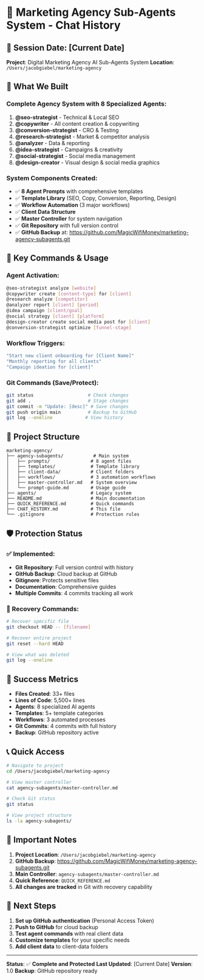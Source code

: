 # 🚀 Marketing Agency Sub-Agents System - Chat History

## 📅 **Session Date**: [Current Date]
**Project**: Digital Marketing Agency AI Sub-Agents System
**Location**: `/Users/jacobgiebel/marketing-agency`

## 🎯 **What We Built**

### **Complete Agency System with 8 Specialized Agents:**

1. **@seo-strategist** - Technical & Local SEO
2. **@copywriter** - All content creation & copywriting  
3. **@conversion-strategist** - CRO & Testing
4. **@research-strategist** - Market & competitor analysis
5. **@analyzer** - Data & reporting
6. **@idea-strategist** - Campaigns & creativity
7. **@social-strategist** - Social media management
8. **@design-creator** - Visual design & social media graphics

### **System Components Created:**
- ✅ **8 Agent Prompts** with comprehensive templates
- ✅ **Template Library** (SEO, Copy, Conversion, Reporting, Design)
- ✅ **Workflow Automation** (3 major workflows)
- ✅ **Client Data Structure** 
- ✅ **Master Controller** for system navigation
- ✅ **Git Repository** with full version control
- ✅ **GitHub Backup** at: https://github.com/MagicWifiMoney/marketing-agency-subagents.git

## 🔧 **Key Commands & Usage**

### **Agent Activation:**
```bash
@seo-strategist analyze [website]
@copywriter create [content-type] for [client]
@research analyze [competitor]
@analyzer report [client] [period]
@idea campaign [client/goal]
@social strategy [client] [platform]
@design-creator create social media post for [client]
@conversion-strategist optimize [funnel-stage]
```

### **Workflow Triggers:**
```bash
"Start new client onboarding for [Client Name]"
"Monthly reporting for all clients"
"Campaign ideation for [client]"
```

### **Git Commands (Save/Protect):**
```bash
git status                    # Check changes
git add .                     # Stage changes
git commit -m "Update: [desc]" # Save changes
git push origin main          # Backup to GitHub
git log --oneline            # View history
```

## 📁 **Project Structure**
```
marketing-agency/
├── agency-subagents/           # Main system
│   ├── prompts/               # 8 agent files
│   ├── templates/             # Template library
│   ├── client-data/           # Client folders
│   ├── workflows/             # 3 automation workflows
│   ├── master-controller.md   # System overview
│   └── prompt-guide.md        # Usage guide
├── agents/                    # Legacy system
├── README.md                  # Main documentation
├── QUICK_REFERENCE.md         # Quick commands
├── CHAT_HISTORY.md            # This file
└── .gitignore                 # Protection rules
```

## 🛡️ **Protection Status**

### **✅ Implemented:**
- **Git Repository**: Full version control with history
- **GitHub Backup**: Cloud backup at GitHub
- **Gitignore**: Protects sensitive files
- **Documentation**: Comprehensive guides
- **Multiple Commits**: 4 commits tracking all work

### **🔄 Recovery Commands:**
```bash
# Recover specific file
git checkout HEAD -- [filename]

# Recover entire project
git reset --hard HEAD

# View what was deleted
git log --oneline
```

## 🎉 **Success Metrics**

- **Files Created**: 33+ files
- **Lines of Code**: 5,500+ lines
- **Agents**: 8 specialized AI agents
- **Templates**: 5+ template categories
- **Workflows**: 3 automated processes
- **Git Commits**: 4 commits with full history
- **Backup**: GitHub repository active

## 📞 **Quick Access**

```bash
# Navigate to project
cd /Users/jacobgiebel/marketing-agency

# View master controller
cat agency-subagents/master-controller.md

# Check Git status
git status

# View project structure
ls -la agency-subagents/
```

## 🚨 **Important Notes**

1. **Project Location**: `/Users/jacobgiebel/marketing-agency`
2. **GitHub Backup**: https://github.com/MagicWifiMoney/marketing-agency-subagents.git
3. **Main Controller**: `agency-subagents/master-controller.md`
4. **Quick Reference**: `QUICK_REFERENCE.md`
5. **All changes are tracked** in Git with recovery capability

## 🎯 **Next Steps**

1. **Set up GitHub authentication** (Personal Access Token)
2. **Push to GitHub** for cloud backup
3. **Test agent commands** with real client data
4. **Customize templates** for your specific needs
5. **Add client data** to client-data folders

---

**Status**: ✅ **Complete and Protected**
**Last Updated**: [Current Date]
**Version**: 1.0
**Backup**: GitHub repository ready
